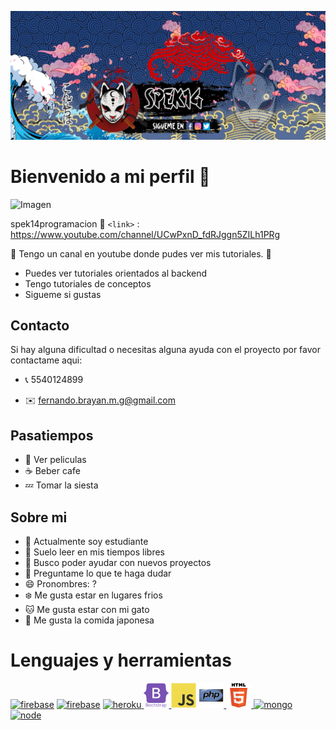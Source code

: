 ![Codeunit06](https://github.com/Codeunit6/Codeunit6/blob/main/anbu.jpg "Codeunit06")

# Bienvenido a mi perfil 👋

![Imagen](https://upload.wikimedia.org/wikipedia/commons/thumb/9/9e/YouTube_Logo_%282013-2017%29.svg/2560px-YouTube_Logo_%282013-2017%29.svg.png "Imagen")

spek14programacion :link: `<link>` : <https://www.youtube.com/channel/UCwPxnD_fdRJggn5ZILh1PRg>

📌 Tengo un canal en youtube donde pudes ver mis tutoriales. 📌

- Puedes ver tutoriales orientados al backend
- Tengo tutoriales de conceptos
- Sigueme si gustas 

## Contacto

Si hay alguna dificultad o necesitas alguna ayuda con el proyecto por favor contactame aqui:
- :telephone_receiver:  5540124899

- :envelope:  fernando.brayan.m.g@gmail.com



## Pasatiempos
- 🎥 Ver peliculas
- ☕ Beber cafe
- 💤 Tomar la siesta

## Sobre mi
- 🔭 Actualmente soy estudiante
- 🌱 Suelo leer en mis tiempos libres
- 🤔 Busco poder ayudar con nuevos proyectos
- 💬 Preguntame lo que te haga dudar
- 😄 Pronombres: ?
- ❄️ Me gusta estar en lugares frios
- 🐱 Me gusta estar con mi gato 
- 🍥 Me gusta la comida japonesa

# Lenguajes y herramientas 
<p align="left"><a href="https://firebase.google.com/" target="_blank" rel="noreferrer"> <img src="https://www.vectorlogo.zone/logos/firebase/firebase-icon.svg" alt="firebase" width="40" height="40"/></a> <a href="https://www.python.org/" target="_blank" rel="noreferrer"> <img src="https://www.vectorlogo.zone/logos/python/python-icon.svg" alt="firebase" width="40" height="40"/></a>  <a href="https://heroku.com" target="_blank" rel="noreferrer"> <img src="https://www.vectorlogo.zone/logos/heroku/heroku-icon.svg" alt="heroku" width="40" height="40"/> </a>  </a> <a href="https://getbootstrap.com" target="_blank" rel="noreferrer"> <img src="https://raw.githubusercontent.com/devicons/devicon/master/icons/bootstrap/bootstrap-plain-wordmark.svg" alt="bootstrap" width="40" height="40"/> </a> <a href="https://developer.mozilla.org/en-US/docs/Web/JavaScript" target="_blank" rel="noreferrer"> <img src="https://raw.githubusercontent.com/devicons/devicon/master/icons/javascript/javascript-original.svg" alt="javascript" width="40" height="40"/></a> <a href="https://www.php.net" target="_blank" rel="noreferrer"> <img src="https://raw.githubusercontent.com/devicons/devicon/master/icons/php/php-original.svg" alt="php" width="40" height="40"/> </a> <a href="https://www.w3.org/html/" target="_blank" rel="noreferrer"> <img src="https://raw.githubusercontent.com/devicons/devicon/master/icons/html5/html5-original-wordmark.svg" alt="html5" width="40" height="40"/> </a> <a href="https://www.mongodb.com/" target="_blank" rel="noreferrer"> <img src="https://www.vectorlogo.zone/logos/mongodb/mongodb-icon.svg" alt="mongo" width="40" height="40"/> </a> <a href="https://nodejs.org/es/" target="_blank" rel="noreferrer"> <img src="https://www.vectorlogo.zone/logos/nodejs/nodejs-icon.svg" alt="node" width="40" height="40"/> </a> </p>

